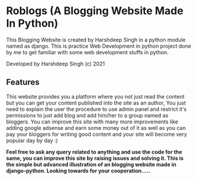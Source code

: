 # Roblogs (A Blogging Website Made In Python)

This Blogging Website is created by Harshdeep Singh in a python module named as django. This is practice Web Development in python project done by me to get familiar with some web development stuffs in python.

Developed by Harshdeep Singh (c) 2021

## Features

This website provides you a platform where you not just read the content but you can get your content published into the site as an author, You just need to explain the user the procedure to use admin panel and restrict it's permissions to just add blog and add him/her to a group named as bloggers. You can improve this site with many more improvements like adding google adsense and earn some money out of it as well as you can pay your bloggers for writing good content and your site will become very popular day by day :)

**Feel free to ask any query related to anything and use the code for the same, you can improve this site by raising issues and solving it. This is the simple but advanced illustration of an blogging website made in django-python. Looking towards for your cooperation.....**
